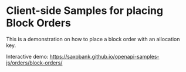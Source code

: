 # Client-side Samples for placing Block Orders

This is a demonstration on how to place a block order with an allocation key.

Interactive demo: <https://saxobank.github.io/openapi-samples-js/orders/block-orders/>
